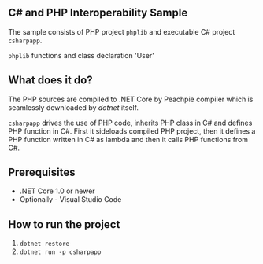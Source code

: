 ## C# and PHP Interoperability Sample

The sample consists of PHP project `phplib` and executable C# project `csharpapp`.

`phplib` functions and class declaration 'User'

## What does it do?

The PHP sources are compiled to .NET Core by Peachpie compiler which is seamlessly downloaded by *dotnet* itself.

`csharpapp` drives the use of PHP code, inherits PHP class in C# and defines PHP function in C#. First it sideloads compiled PHP project, then it defines a PHP function written in C# as lambda and then it calls PHP functions from C#.

## Prerequisites

- .NET Core 1.0 or newer
- Optionally - Visual Studio Code 

## How to run the project

1. `dotnet restore`
2. `dotnet run -p csharpapp`
